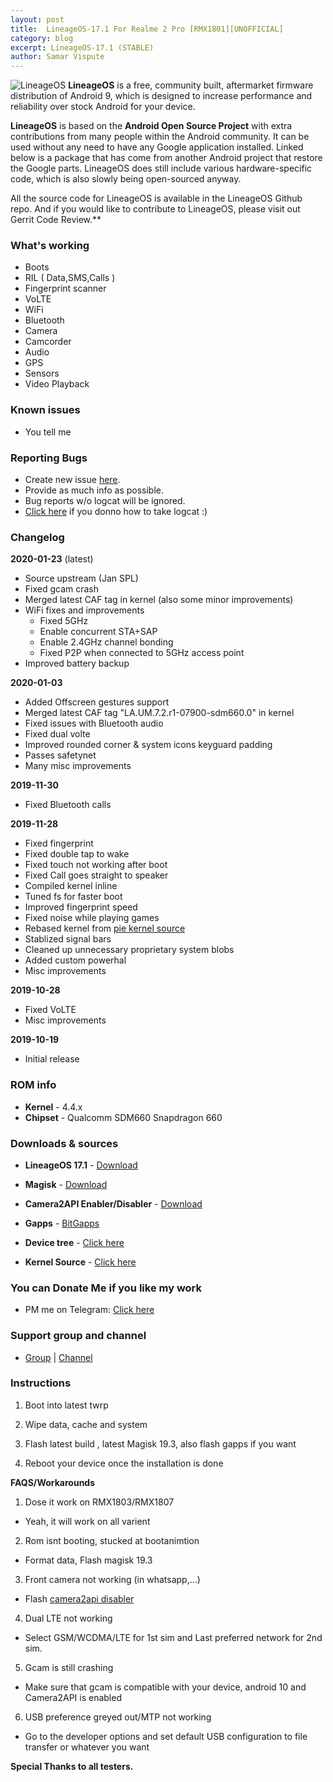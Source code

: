 ```yaml
---
layout: post
title:  LineageOS-17.1 For Realme 2 Pro [RMX1801][UNOFFICIAL]
category: blog
excerpt: LineageOS-17.1 (STABLE)
author: Samar Vispute
---
```


![LineageOS](http://samarv-121.github.io/images/lineageos.png)
**LineageOS** is a free, community built, aftermarket firmware distribution of Android 9, which is designed to increase performance and reliability over stock Android for your device.

**LineageOS** is based on the **Android Open Source Project** with extra contributions from many people within the Android community. It can be used without any need to have any Google application installed. Linked below is a package that has come from another Android project that restore the Google parts. LineageOS does still include various hardware-specific code, which is also slowly being open-sourced anyway.

All the source code for LineageOS is available in the LineageOS Github repo. And if you would like to contribute to LineageOS, please visit out Gerrit Code Review.**

### What's working
* Boots
* RIL ( Data,SMS,Calls )
* Fingerprint scanner
* VoLTE
* WiFi
* Bluetooth
* Camera
* Camcorder
* Audio
* GPS
* Sensors
* Video Playback

### Known issues
* You tell me

### Reporting Bugs
* Create new issue [here](https://github.com/SamarV-121/android_device_oppo_RMX1801/issues).
* Provide as much info as possible.
* Bug reports w/o logcat will be ignored.
* [Click here](https://forum.xda-developers.com/showthread.php?t=2774386) if you donno how to take logcat :)

### Changelog
**2020-01-23** (latest)
* Source upstream (Jan SPL)
* Fixed gcam crash
* Merged latest CAF tag in kernel (also some minor improvements)
* WiFi fixes and improvements
  * Fixed 5GHz
  * Enable concurrent STA+SAP
  * Enable 2.4GHz channel bonding
  * Fixed P2P when connected to 5GHz access point
* Improved battery backup

**2020-01-03**
* Added Offscreen gestures support
* Merged latest CAF tag "LA.UM.7.2.r1-07900-sdm660.0" in kernel
* Fixed issues with Bluetooth audio
* Fixed dual volte
* Improved rounded corner & system icons keyguard padding
* Passes safetynet
* Many misc improvements

**2019-11-30**
* Fixed Bluetooth calls

**2019-11-28**
* Fixed fingerprint
* Fixed double tap to wake
* Fixed touch not working after boot
* Fixed Call goes straight to speaker
* Compiled kernel inline
* Tuned fs for faster boot
* Improved fingerprint speed
* Fixed noise while playing games
* Rebased kernel from [pie kernel source](http://github.com/realme-kernel-opensource/realme2pro_P-kernel-source)
* Stablized signal bars
* Cleaned up unnecessary proprietary system blobs
* Added custom powerhal
* Misc improvements

**2019-10-28**
* Fixed VoLTE
* Misc improvements

**2019-10-19**
* Initial release

### ROM info
* **Kernel** - 4.4.x
* **Chipset** - Qualcomm SDM660 Snapdragon 660

### Downloads & sources
* **LineageOS 17.1** - [Download]()
* **Magisk** - [Download](https://github.com/topjohnwu/Magisk/releases/tag/v19.3)
* **Camera2API Enabler/Disabler** - [Download](https://t.me/SamarV121_P/36)
* **Gapps** - [BitGapps](https://forum.xda-developers.com/android/software/arm64-bitgapps-q-10-0-0-t3968500)

* **Device tree** - [Click here](https://github.com/SamarV-121/android_device_oppo_RMX1801)
* **Kernel Source** - [Click here](https://github.com/SamarV-121/android_kernel_oppo_sdm660)

### You can Donate Me if you like my work
* PM me on Telegram: [Click here](https://web.telegram.org/#/im?p=@SamarV121)

### Support group and channel
* [Group](t.me/rm2pero) | [Channel](t.me/https://t.me/SamarV121_P)

### Instructions
1) Boot into latest twrp

2) Wipe data, cache and system

3) Flash latest build , latest Magisk 19.3, also flash gapps if you want

4) Reboot your device once the installation is done

**FAQS/Workarounds**
1) Dose it work on RMX1803/RMX1807 
- Yeah, it will work on all varient

2) Rom isnt booting, stucked at bootanimtion
- Format data, Flash magisk 19.3 

3) Front camera not working (in whatsapp,...)
- Flash [camera2api disabler](https://t.me/SamarV121_P/36)

4) Dual LTE not working 
- Select GSM/WCDMA/LTE for 1st sim and Last preferred network for 2nd sim.

5) Gcam is still crashing 
- Make sure that gcam is compatible with your device, android 10 and Camera2API is enabled

6) USB preference greyed out/MTP not working 
- Go to the developer options and set default USB configuration to file transfer or whatever you want

**Special Thanks to all testers.**
